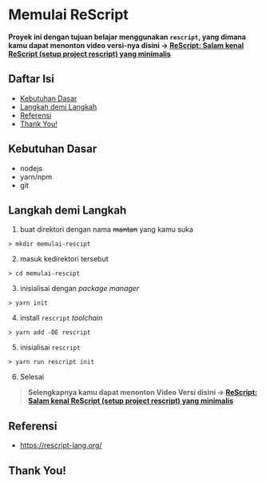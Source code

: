 # Memulai ReScript
**Proyek ini dengan tujuan belajar menggunakan `rescript`, yang dimana kamu dapat menonton video versi-nya disini -> [ReScript: Salam kenal ReScript (setup project rescript) yang minimalis](https://youtu.be/SHATMyFyLIU)**

## Daftar Isi
<!-- vim-markdown-toc GFM -->

* [Kebutuhan Dasar](#kebutuhan-dasar)
* [Langkah demi Langkah](#langkah-demi-langkah)
* [Referensi](#referensi)
* [Thank You!](#thank-you)

<!-- vim-markdown-toc -->

## Kebutuhan Dasar
* nodejs
* yarn/npm
* git

## Langkah demi Langkah
1. buat direktori dengan nama ~~mantan~~ yang kamu suka
```shell
> mkdir memulai-rescipt
```
2. masuk kedirektori tersebut 
```shell
> cd memulai-rescipt
```
3. inisialisai dengan _package manager_
```shell
> yarn init
```
4. install `rescript` _toolchain_
```shell
> yarn add -DE rescript
```
5. inisialisai `rescript`
```shell
> yarn run rescript init
```
6. Selesai

> **Selengkapnya kamu dapat menonton Video Versi disini -> [ReScript: Salam kenal ReScript (setup project rescript) yang minimalis](https://youtu.be/SHATMyFyLIU)**


## Referensi
* https://rescript-lang.org/

## Thank You!
